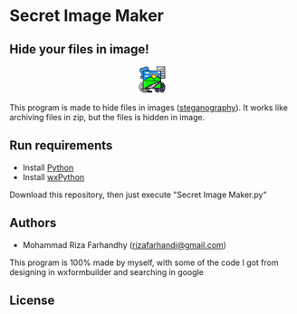 Secret Image Maker
======

Hide your files in image!
-----
<p align="center">
<img src="https://github.com/MRizaF/Secret-Image-Maker/blob/master/assets/Secret%20Image%20Maker%20-%20Icon.png" alt="Icon"/>
</p>

This program is made to hide files in images ([steganography](https://en.wikipedia.org/wiki/Steganography)). It works like archiving files in zip, but the files is hidden in image.

Run requirements
-----
- Install [Python](https://www.python.org/)
- Install [wxPython](https://www.wxpython.org/)

Download this repository, then just execute "Secret Image Maker.py"

Authors
-----
- Mohammad Riza Farhandhy (rizafarhandi@gmail.com)

This program is 100% made by myself, with some of the code I got from designing in wxformbuilder and searching in google

License
-----
